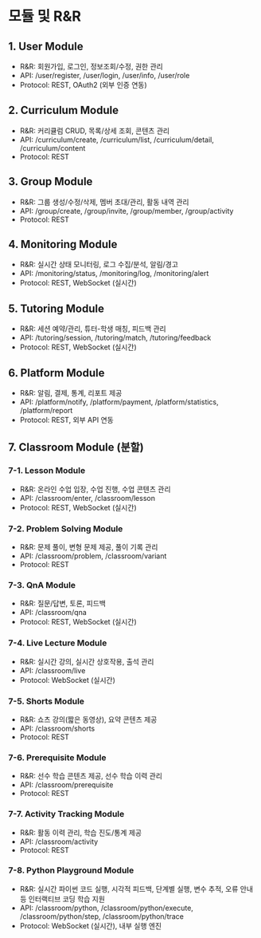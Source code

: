 # 모듈 및 R&R

## 1. User Module
- R&R: 회원가입, 로그인, 정보조회/수정, 권한 관리
- API: /user/register, /user/login, /user/info, /user/role
- Protocol: REST, OAuth2 (외부 인증 연동)

## 2. Curriculum Module
- R&R: 커리큘럼 CRUD, 목록/상세 조회, 콘텐츠 관리
- API: /curriculum/create, /curriculum/list, /curriculum/detail, /curriculum/content
- Protocol: REST

## 3. Group Module
- R&R: 그룹 생성/수정/삭제, 멤버 초대/관리, 활동 내역 관리
- API: /group/create, /group/invite, /group/member, /group/activity
- Protocol: REST

## 4. Monitoring Module
- R&R: 실시간 상태 모니터링, 로그 수집/분석, 알림/경고
- API: /monitoring/status, /monitoring/log, /monitoring/alert
- Protocol: REST, WebSocket (실시간)

## 5. Tutoring Module
- R&R: 세션 예약/관리, 튜터-학생 매칭, 피드백 관리
- API: /tutoring/session, /tutoring/match, /tutoring/feedback
- Protocol: REST, WebSocket (실시간)

## 6. Platform Module
- R&R: 알림, 결제, 통계, 리포트 제공
- API: /platform/notify, /platform/payment, /platform/statistics, /platform/report
- Protocol: REST, 외부 API 연동

## 7. Classroom Module (분할)

### 7-1. Lesson Module
- R&R: 온라인 수업 입장, 수업 진행, 수업 콘텐츠 관리
- API: /classroom/enter, /classroom/lesson
- Protocol: REST, WebSocket (실시간)

### 7-2. Problem Solving Module
- R&R: 문제 풀이, 변형 문제 제공, 풀이 기록 관리
- API: /classroom/problem, /classroom/variant
- Protocol: REST

### 7-3. QnA Module
- R&R: 질문/답변, 토론, 피드백
- API: /classroom/qna
- Protocol: REST, WebSocket (실시간)

### 7-4. Live Lecture Module
- R&R: 실시간 강의, 실시간 상호작용, 출석 관리
- API: /classroom/live
- Protocol: WebSocket (실시간)

### 7-5. Shorts Module
- R&R: 쇼츠 강의(짧은 동영상), 요약 콘텐츠 제공
- API: /classroom/shorts
- Protocol: REST

### 7-6. Prerequisite Module
- R&R: 선수 학습 콘텐츠 제공, 선수 학습 이력 관리
- API: /classroom/prerequisite
- Protocol: REST

### 7-7. Activity Tracking Module
- R&R: 활동 이력 관리, 학습 진도/통계 제공
- API: /classroom/activity
- Protocol: REST

### 7-8. Python Playground Module
- R&R: 실시간 파이썬 코드 실행, 시각적 피드백, 단계별 실행, 변수 추적, 오류 안내 등 인터랙티브 코딩 학습 지원
- API: /classroom/python, /classroom/python/execute, /classroom/python/step, /classroom/python/trace
- Protocol: WebSocket (실시간), 내부 실행 엔진

